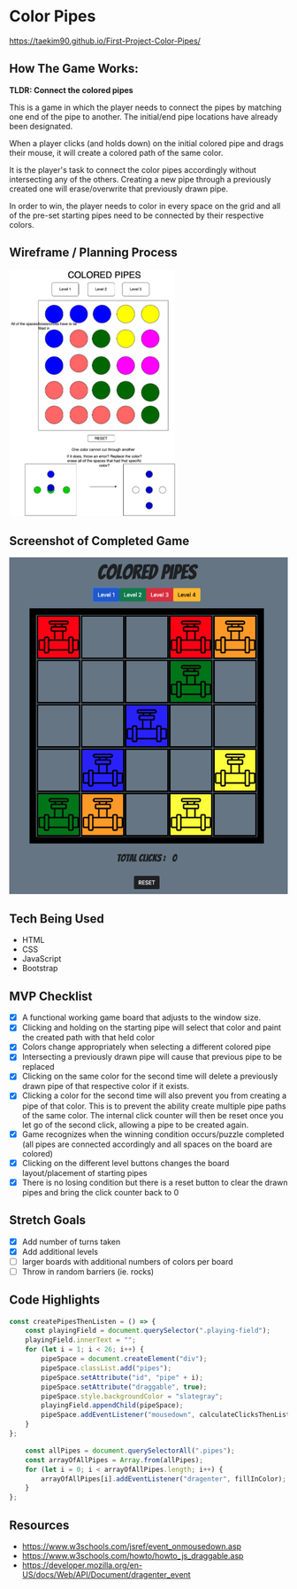 # **Color Pipes**
https://taekim90.github.io/First-Project-Color-Pipes/

## **How The Game Works:**
**TLDR: Connect the colored pipes**

This is a game in which the player needs to connect the pipes by matching one end of the pipe to another. The initial/end pipe locations have already been designated. 

When a player clicks (and holds down) on the initial colored pipe and drags their mouse, it will create a colored path of the same color.

It is the player's task to connect the color pipes accordingly without intersecting any of the others. Creating a new pipe through a previously created one will erase/overwrite that previously drawn pipe.

In order to win, the player needs to color in every space on the grid and all of the pre-set starting pipes need to be connected by their respective colors.

## **Wireframe / Planning Process**
<img src="./img/wireframe.png" alt="wireframe" width="300"/>

## **Screenshot of Completed Game**
![](./img/firstproject.png)

## **Tech Being Used**
- HTML
- CSS
- JavaScript
- Bootstrap

## **MVP Checklist**
- [x] A functional working game board that adjusts to the window size.
- [x] Clicking and holding on the starting pipe will select that color and paint the created path with that held color
- [x] Colors change appropriately when selecting a different colored pipe
- [x] Intersecting a previously drawn pipe will cause that previous pipe to be replaced
- [x] Clicking on the same color for the second time will delete a previously drawn pipe of that respective color if it exists. 
- [x] Clicking a color for the second time will also prevent you from creating a pipe of that color. This is to prevent the ability create multiple pipe paths of the same color. The internal click counter will then be reset once you let go of the second click, allowing a pipe to be created again.
- [x] Game recognizes when the winning condition occurs/puzzle completed (all pipes are connected accordingly and all spaces on the board are colored)
- [x] Clicking on the different level buttons changes the board layout/placement of starting pipes
- [x] There is no losing condition but there is a reset button to clear the drawn pipes and bring the click counter back to 0

## **Stretch Goals**
- [x] Add number of turns taken
- [x] Add additional levels
- [ ] larger boards with additional numbers of colors per board
- [ ] Throw in random barriers (ie. rocks)

## **Code Highlights**
```javascript
const createPipesThenListen = () => {
    const playingField = document.querySelector(".playing-field");
    playingField.innerText = "";
    for (let i = 1; i < 26; i++) {
        pipeSpace = document.createElement("div");
        pipeSpace.classList.add("pipes");
        pipeSpace.setAttribute("id", "pipe" + i);
        pipeSpace.setAttribute("draggable", true);
        pipeSpace.style.backgroundColor = "slategray";
        playingField.appendChild(pipeSpace);
        pipeSpace.addEventListener("mousedown", calculateClicksThenListen);
    }
};
```
```javascript
    const allPipes = document.querySelectorAll(".pipes");
    const arrayOfAllPipes = Array.from(allPipes);
    for (let i = 0; i < arrayOfAllPipes.length; i++) {
        arrayOfAllPipes[i].addEventListener("dragenter", fillInColor);
    }
};
```

## **Resources**
- https://www.w3schools.com/jsref/event_onmousedown.asp
- https://www.w3schools.com/howto/howto_js_draggable.asp
- https://developer.mozilla.org/en-US/docs/Web/API/Document/dragenter_event
